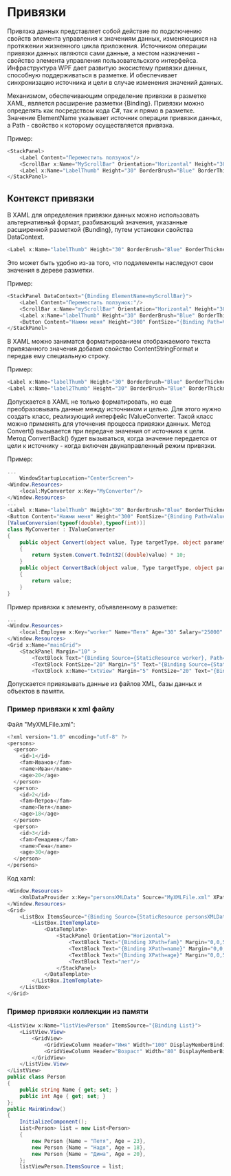 # Привязки

Привязка данных представляет собой действие по подключению свойств элемента управления к значениям данных, изменяющихся на протяжении жизненного цикла приложения. Источником операции привязки данных являются сами данные, а местом назначения - свойство элемента управления пользовательского интерфейса. Инфраструктура WPF дает развитую экосистему привязки данных, способную поддерживаться в разметке. И обеспечивает синхронизацию источника и цели в случае изменения значений данных.

Механизмом, обеспечивающим определение привязки в разметке XAML, является расширение разметки {Binding}. Привязки можно определять как посредством кода C#, так и прямо в разметке. Значение ElementName указывает источник операции привязки данных, а Path - свойство к которому осуществляется привязка.

Пример:

```csharp
<StackPanel>
    <Label Content="Переместить ползунок"/>
    <ScrollBar x:Name="MyScrollBar" Orientation="Horizontal" Height="30" Minimum="0" Maximum="100" LargeChange="1" SmallChange="1"/>
    <Label x:Name="LabelThumb" Height="30" BorderBrush="Blue" BorderThickness="2" Content="{Binding ElementName=MyScrollBar, Path=Value}"/>
</StackPanel>
```

## Контекст привязки

В XAML для определения привязки данных можно использовать альтернативный формат, разбивающий значения, указанные расширенной разметкой {Bunding}, путем установки свойства DataContext.

```csharp
<Label x:Name="labelThumb" Height="30" BorderBrush="Blue" BorderThickness="2" DataContext="{Binding ElementName=myScrollBar}" Content="{Binding Path=Value}"/>
```

Это может быть удобно из-за того, что подэлементы наследуют свои значения в дереве разметки.

Пример:

```csharp
<StackPanel DataContext="{Binding ElementName=myScrollBar}">
    <Label Content="Переместить ползунок:"/>
    <ScrollBar x:Name="myScrollBar" Orientation="Horizontal" Height="30" Minimum="1" Maximum="100" LargeChange="1" SmallChange="1"/>
    <Label x:Name="labelThumb" Height="30" BorderBrush="Blue" BorderThickness="2" Content="{Binding Path=Value}"/>
    <Button Content="Нажми меня" Height="300" FontSize="{Binding Path=Value}"/>
</StackPanel>
```

В XAML можно заниматся форматированием отображаемого текста привязанного значения добавив свойство ContentStringFormat и передав ему специальную строку. 

Пример:

```csharp
<Label x:Name="labelThumb" Height="30" BorderBrush="Blue" BorderThickness="2" Content="{Binding Path=Value}" ContentStringFormat="Значение: {0:F0} едениц"/>
<Label x:Name="label2Thumb" Height="30" BorderBrush="Blue" BorderThickness="2" Content="{Binding Path=Value}" ContentStringFormat="{}{0:F0}"/>
```

Допускается в XAML не только форматировать, но еще преобразовывать данные между источником и целью. Для этого нужно создать класс, реализующий интерфейс IValueConverter. Такой класс можно применять для уточнения процесса привязки данных. Метод Convert() вызывается при передаче значения от источника к цели. Метод ConvertBack() будет вызываться, когда значение передается от цели к источнику - когда включен двунаправленный режим привязки.

Пример:

```csharp
...
    WindowStartupLocation="CenterScreen">
<Window.Resources>
    <local:MyConverter x:Key="MyConverter"/>
</Window.Resources>
...
<Label x:Name="labelThumb" Height="30" BorderBrush="Blue" BorderThickness="2" Content="{Binding Path=Value,Converter={StaticResource MyConverter}}"/>
<Button Content="Нажми меня" Height="300" FontSize="{Binding Path=Value, Converter={StaticResource MyConverter}}"/>
[ValueConversion(typeof(double),typeof(int))]
class MyConverter : IValueConverter
{
    public object Convert(object value, Type targetType, object parameter, CultureInfo culture)
    {
        return System.Convert.ToInt32((double)value) * 10;
    }
    public object ConvertBack(object value, Type targetType, object parameter, CultureInfo culture)
    {
        return value;
    }
}
```

Пример привязки к элементу, объявленному в разметке:

```csharp
...
<Window.Resources>
    <local:Employee x:Key="worker" Name="Петя" Age="30" Salary="25000" />
</Window.Resources>
<Grid x:Name="mainGrid">
    <StackPanel Margin="10" >
        <TextBlock Text="{Binding Source={StaticResource worker}, Path=Salary}" Margin="5" FontSize="20"/>
        <TextBlock FontSize="20" Margin="5" Text="{Binding Source={StaticResource worker}, Path=Salary, StringFormat = Зарплата составляет {0} ₽}" />
        <TextBlock x:Name="txtView" Margin="5" FontSize="20" Text="{Binding Source={StaticResource worker}, Path=Name}"/>
```

Допускается привязывать данные из файлов XML, базы данных и объектов в памяти.

### Пример привязки к xml файлу

Файл "MyXMLFile.xml":

```csharp
<?xml version="1.0" encoding="utf-8" ?>
<persons>
  <person>
    <id>1</id>
    <fam>Иванов</fam>
    <name>Иван</name>
    <age>20</age>
  </person>
  <person>
    <id>2</id>
    <fam>Петров</fam>
    <name>Петя</name>
    <age>18</age>
  </person>
  <person>
    <id>3</id>
    <fam>Генадиев</fam>
    <name>Гена</name>
    <age>30</age>
  </person>
</persons>
```

Код xaml:

```csharp
<Window.Resources>
    <XmlDataProvider x:Key="personsXMLData" Source="MyXMLFile.xml" XPath="persons"/>
</Window.Resources>
<Grid>
    <ListBox ItemsSource="{Binding Source={StaticResource personsXMLData}, XPath=person}">
        <ListBox.ItemTemplate>
            <DataTemplate>
                <StackPanel Orientation="Horizontal">
                    <TextBlock Text="{Binding XPath=fam}" Margin="0,0,5,0"/>
                    <TextBlock Text="{Binding XPath=name}" Margin="0,0,5,0"/>
                    <TextBlock Text="{Binding XPath=age}" Margin="0,0,5,0"/>
                    <TextBlock Text="лет"/>
                </StackPanel>
            </DataTemplate>
        </ListBox.ItemTemplate>
    </ListBox>
</Grid>
```

### Пример привязки коллекции из памяти

```csharp
<ListView x:Name="listViewPerson" ItemsSource="{Binding List}">
    <ListView.View>
        <GridView>
            <GridViewColumn Header="Имя" Width="100" DisplayMemberBinding="{Binding Name}"/>
            <GridViewColumn Header="Возраст" Width="80" DisplayMemberBinding="{Binding Age}"/>
        </GridView>
    </ListView.View>
</ListView>
public class Person
{
    public string Name { get; set; }
    public int Age { get; set; }
};
public MainWindow()
{
    InitializeComponent();
    List<Person> list = new List<Person>
    {
        new Person {Name = "Петя", Age = 23},
        new Person {Name = "Надя", Age = 18},
        new Person {Name = "Дима", Age = 20},
    };
    listViewPerson.ItemsSource = list;
```




